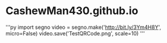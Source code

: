 # CashewMan430.github.io


'''py
import segno
video = segno.make('http://bit.ly/3Ym4H8Y', micro=False)
video.save('TestQRCode.png', scale=10)
'''
